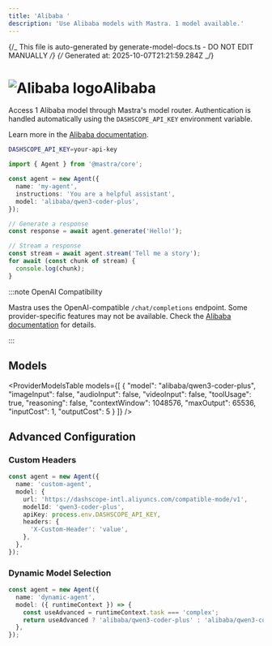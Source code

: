 ```yaml
---
title: 'Alibaba '
description: 'Use Alibaba models with Mastra. 1 model available.'
---
```


{/_ This file is auto-generated by generate-model-docs.ts - DO NOT EDIT MANUALLY _/}
{/_ Generated at: 2025-10-07T21:21:59.284Z _/}

# <img src="https://models.dev/logos/alibaba.svg" alt="Alibaba logo" className="inline w-8 h-8 mr-2 align-middle dark:invert dark:brightness-0 dark:contrast-200" />Alibaba

Access 1 Alibaba model through Mastra's model router. Authentication is handled automatically using the `DASHSCOPE_API_KEY` environment variable.

Learn more in the [Alibaba documentation](https://www.alibabacloud.com/help/en/model-studio/models).

```bash
DASHSCOPE_API_KEY=your-api-key
```

```typescript
import { Agent } from '@mastra/core';

const agent = new Agent({
  name: 'my-agent',
  instructions: 'You are a helpful assistant',
  model: 'alibaba/qwen3-coder-plus',
});

// Generate a response
const response = await agent.generate('Hello!');

// Stream a response
const stream = await agent.stream('Tell me a story');
for await (const chunk of stream) {
  console.log(chunk);
}
```

:::note OpenAI Compatibility

Mastra uses the OpenAI-compatible `/chat/completions` endpoint. Some provider-specific features may not be available. Check the [Alibaba documentation](https://www.alibabacloud.com/help/en/model-studio/models) for details.

:::

## Models

<ProviderModelsTable
models={[
{
"model": "alibaba/qwen3-coder-plus",
"imageInput": false,
"audioInput": false,
"videoInput": false,
"toolUsage": true,
"reasoning": false,
"contextWindow": 1048576,
"maxOutput": 65536,
"inputCost": 1,
"outputCost": 5
}
]}
/>

## Advanced Configuration

### Custom Headers

```typescript
const agent = new Agent({
  name: 'custom-agent',
  model: {
    url: 'https://dashscope-intl.aliyuncs.com/compatible-mode/v1',
    modelId: 'qwen3-coder-plus',
    apiKey: process.env.DASHSCOPE_API_KEY,
    headers: {
      'X-Custom-Header': 'value',
    },
  },
});
```

### Dynamic Model Selection

```typescript
const agent = new Agent({
  name: 'dynamic-agent',
  model: ({ runtimeContext }) => {
    const useAdvanced = runtimeContext.task === 'complex';
    return useAdvanced ? 'alibaba/qwen3-coder-plus' : 'alibaba/qwen3-coder-plus';
  },
});
```
